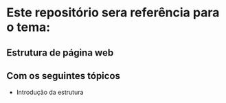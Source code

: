 # Este repositório sera referência para o tema:
## Estrutura de página web

## Com os seguintes tópicos
- Introdução da estrutura 